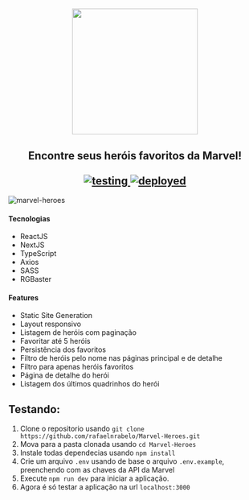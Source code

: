 <h1 align="center">
  <img src="https://user-images.githubusercontent.com/55251721/177159310-ef9f493f-5d35-441b-8ed0-0c66e0479d22.png" width=250 />
</h1>

<h2 align="center">
  Encontre seus heróis favoritos da Marvel! <br/> <br/>
  <a href="https://github.com/rafaelnrabelo/Marvel-Heroes#testando">
    <img src="https://img.shields.io/badge/Testing-Install-%23ff1510" alt="testing"/>
  </a>
  <a href="https://marvel-search-heroes.vercel.app/">
    <img src="https://img.shields.io/badge/Testing-Deployed-%23ff1510" alt="deployed"/>
  </a>
</h2>

![marvel-heroes](https://user-images.githubusercontent.com/55251721/177159913-2de6573e-a6d9-49c8-9e60-5b929a92fcd8.png)
   
#### Tecnologias
  - ReactJS
  - NextJS
  - TypeScript
  - Axios
  - SASS
  - RGBaster
  
#### Features
  - Static Site Generation
  - Layout responsivo
  - Listagem de heróis com paginação
  - Favoritar até 5 heróis
  - Persistência dos favoritos
  - Filtro de heróis pelo nome nas páginas principal e de detalhe
  - Filtro para apenas heróis favoritos
  - Página de detalhe do herói
  - Listagem dos últimos quadrinhos do herói
  
   
## Testando:
   1. Clone o repositorio usando `git clone https://github.com/rafaelnrabelo/Marvel-Heroes.git`
   2. Mova para a pasta clonada usando `cd Marvel-Heroes`
   3. Instale todas dependecias usando `npm install`
   4. Crie um arquivo `.env` usando de base o arquivo `.env.example`, preenchendo com as chaves da API da Marvel
   5. Execute `npm run dev` para iniciar a aplicação.
   6. Agora é só testar a aplicação na url `localhost:3000`
